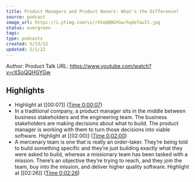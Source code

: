 ```yaml
---
title: Product Managers and Product Owners: What's the Difference?
source: podcast
image_url: https://i.ytimg.com/vi/rXSoQQHGYGw/hqdefault.jpg
status: evergreen
tags: 
type: podcasts
created: 5/13/22
updated: 2/1/22
---
```


Author: Product Talk
URL: https://www.youtube.com/watch?v=rXSoQQHGYGw

## Highlights
- Highlight at [[00:07]] ([Time 0:00:07](https://reclipped.com/a/ErSYzIOUEey_eiO1zsANcQ#7))
- In a traditional company, a product manager sits in the middle between business stakeholders and the engineering team.
  The business stakeholders are making decisions about what to build. The product manager is working with them to turn those decisions into viable software.
  Highlight at [[02:00]] ([Time 0:02:00](https://reclipped.com/a/J4fXZIOUEey_e8vJ_97oBw#120))
- A mercenary team is one that is really an order-taker. They’re being told to build something specific and they’re just building exactly what they were asked to build, whereas a missionary team has been tasked with a mission. There’s an objective they’re trying to reach, and they join the team, buy into the mission, and deliver higher quality software.
  Highlight at [[02:26]] ([Time 0:02:26](https://reclipped.com/a/YyauOoOUEey_fFcOZHj5Xg#146))

